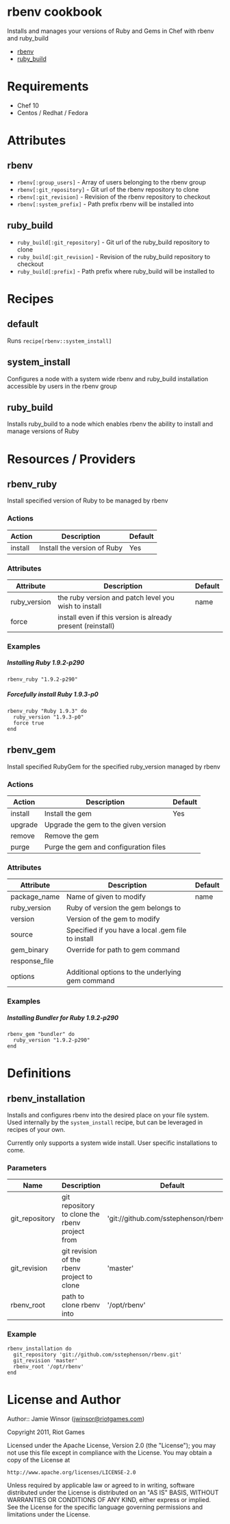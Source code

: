 # rbenv cookbook

Installs and manages your versions of Ruby and Gems in Chef with rbenv and ruby_build

* [rbenv](https://github.com/sstephenson/rbenv)
* [ruby_build](https://github.com/sstephenson/ruby-build)

# Requirements

* Chef 10
* Centos / Redhat / Fedora

# Attributes

## rbenv

* `rbenv[:group_users]`     - Array of users belonging to the rbenv group 
* `rbenv[:git_repository]`  - Git url of the rbenv repository to clone
* `rbenv[:git_revision]`    - Revision of the rbenv repository to checkout
* `rbenv[:system_prefix]`   - Path prefix rbenv will be installed into

## ruby_build

* `ruby_build[:git_repository]` - Git url of the ruby_build repository to clone
* `ruby_build[:git_revision]`   - Revision of the ruby_build repository to checkout
* `ruby_build[:prefix]`         - Path prefix where ruby_build will be installed to

# Recipes

## default

Runs `recipe[rbenv::system_install]`

## system_install

Configures a node with a system wide rbenv and ruby_build installation accessible by users in the rbenv group

## ruby_build

Installs ruby_build to a node which enables rbenv the ability to install and manage versions of Ruby

# Resources / Providers

## rbenv_ruby

Install specified version of Ruby to be managed by rbenv

### Actions
Action  | Description                 | Default
------- |-------------                |---------
install | Install the version of Ruby | Yes

### Attributes
Attribute    | Description                                                 | Default
-------      |-------------                                                |---------
ruby_version | the ruby version and patch level you wish to install        | name
force        | install even if this version is already present (reinstall) |

### Examples

##### Installing Ruby 1.9.2-p290

    rbenv_ruby "1.9.2-p290"

##### Forcefully install Ruby 1.9.3-p0

    rbenv_ruby "Ruby 1.9.3" do
      ruby_version "1.9.3-p0"
      force true
    end

## rbenv_gem

Install specified RubyGem for the specified ruby_version managed by rbenv

### Actions
Action  | Description                           | Default
------- |-------------                          |---------
install | Install the gem                       | Yes
upgrade | Upgrade the gem to the given version  | 
remove  | Remove the gem                        |
purge   | Purge the gem and configuration files |

### Attributes
Attribute     | Description                                        | Default
-------       |-------------                                       |---------
package_name  | Name of given to modify                            | name
ruby_version  | Ruby of version the gem belongs to                 |
version       | Version of the gem to modify                       |
source        | Specified if you have a local .gem file to install |
gem_binary    | Override for path to gem command                   |
response_file |                                                    |
options       | Additional options to the underlying gem command   |

### Examples

##### Installing Bundler for Ruby 1.9.2-p290

    rbenv_gem "bundler" do
      ruby_version "1.9.2-p290"
    end

# Definitions

## rbenv_installation

Installs and configures rbenv into the desired place on your file system. Used internally by the `system_install` recipe, but can be leveraged in recipes of your own.

Currently only supports a system wide install. User specific installations to come.

### Parameters

Name                | Description                                    | Default
-----               |-------------                                   |--------
git_repository      | git repository to clone the rbenv project from | 'git://github.com/sstephenson/rbenv.git'
git_revision        | git revision of the rbenv project to clone     | 'master'
rbenv_root          | path to clone rbenv into                       | '/opt/rbenv'

### Example

    rbenv_installation do
      git_repository 'git://github.com/sstephenson/rbenv.git'
      git_revision 'master'
      rbenv_root '/opt/rbenv'
    end

# License and Author

Author:: Jamie Winsor (<jwinsor@riotgames.com>)

Copyright 2011, Riot Games

Licensed under the Apache License, Version 2.0 (the "License");
you may not use this file except in compliance with the License.
You may obtain a copy of the License at

    http://www.apache.org/licenses/LICENSE-2.0

Unless required by applicable law or agreed to in writing, software
distributed under the License is distributed on an "AS IS" BASIS,
WITHOUT WARRANTIES OR CONDITIONS OF ANY KIND, either express or implied.
See the License for the specific language governing permissions and
limitations under the License.
